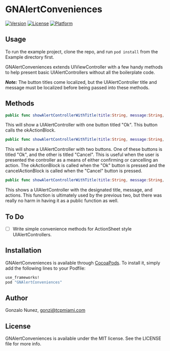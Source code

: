 # GNAlertConveniences

[![Version](https://img.shields.io/cocoapods/v/GNAlertConveniences.svg?style=flat)](http://cocoapods.org/pods/GNAlertConveniences)
[![License](https://img.shields.io/cocoapods/l/GNAlertConveniences.svg?style=flat)](http://cocoapods.org/pods/GNAlertConveniences)
[![Platform](https://img.shields.io/cocoapods/p/GNAlertConveniences.svg?style=flat)](http://cocoapods.org/pods/GNAlertConveniences)

## Usage

To run the example project, clone the repo, and run `pod install` from the Example directory first.

GNAlertConveniences extends UIViewController with a few handy methods to help present basic UIAlertControllers without all the boilerplate code. 

**_Note:_** The button titles come localized, but the UIAlertController title and message must be localized before being passed into these methods.

## Methods

```swift
public func showAlertControllerWithTitle(title:String, message:String, okActionBlock:GNVoidCompletionBlock? = nil)
```

This will show a UIAlertController with one button titled "Ok". This button calls the okActionBlock.

```swift
public func showAlertControllerWithTitle(title:String, message:String, okActionBlock:GNVoidCompletionBlock, cancelActionBlock:GNVoidCompletionBlock? = nil)
```

This will show a UIAlertController with two buttons. One of these buttons is titled "Ok", and the other is titled "Cancel". This is useful when the user is presented the controller as a means of either confirming or cancelling an action. The okActionBlock is called when the "Ok" button is pressed and the cancelActionBlock is called when the "Cancel" button is pressed.

```swift
public func showAlertControllerWithTitle(title:String, message:String, actions:[UIAlertAction])
```

This shows a UIAlertController with the designated title, message, and actions. This function is ultimately used by the previous two, but there was really no harm in having it as a public function as well. 

## To Do

- [ ] Write simple convenience methods for ActionSheet style UIAlertControllers.

## Installation

GNAlertConveniences is available through [CocoaPods](http://cocoapods.org). 
To install it, simply add the following lines to your Podfile:

```ruby
use_frameworks!
pod "GNAlertConveniences"
```

## Author

Gonzalo Nunez, gonzi@tcpmiami.com

## License

GNAlertConveniences is available under the MIT license. See the LICENSE file for more info.
